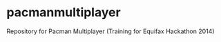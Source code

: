 pacmanmultiplayer
=================

Repository for Pacman Multiplayer (Training for Equifax Hackathon 2014)
